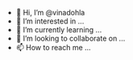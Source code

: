 - 👋 Hi, I’m @vinadohla
- 👀 I’m interested in ...
- 🌱 I’m currently learning ...
- 💞️ I’m looking to collaborate on ...
- 📫 How to reach me ...

<!---
vinadohla/vinadohla is a ✨ special ✨ repository because its `README.md` (this file) appears on your GitHub profile.
You can click the Preview link to take a look at your changes.
--->
